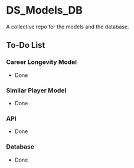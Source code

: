 # DS_Models_DB
A collective repo for the models and the database.

## To-Do List
### Career Longevity Model
  - Done
  
### Similar Player Model
  - Done
  
### API
  - Done
  
### Database
  - Done
